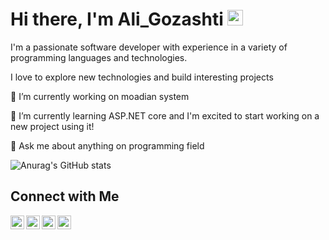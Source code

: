 # Hi there, I'm Ali_Gozashti <img src="https://media.giphy.com/media/hvRJCLFzcasrR4ia7z/giphy.gif" width="25px">

I'm a passionate software developer with experience in a variety of programming languages and technologies.

I love to explore new technologies and build interesting projects

🔭 I’m currently working on moadian system

🌱 I’m currently learning ASP.NET core and I'm excited to start working on a new project using it!

💬 Ask me about anything on programming field

![Anurag's GitHub stats](https://github-readme-stats.vercel.app/api?username=aligzsht&show_icons=true&theme=gruvbox&rank_icon=github)

## Connect with Me

<a href="https://linkedin.com/in/ali-gozashti"><img align="left" alt="codeSTACKr | LinkedIn" width="22px" src="https://cdn.jsdelivr.net/npm/simple-icons@v3/icons/linkedin.svg" /></a>
<a href="https://stackoverflow.name/ali-gozashti"><img align="left" alt="codeSTACKr.com" width="22px" src="https://cdn.jsdelivr.net/npm/simple-icons@v3/icons/stackoverflow.svg" /></a>
<a href="https://t.me/Aligzsht"><img align="left" alt="codeSTACKr | Telegram" width="22px" src="https://cdn.jsdelivr.net/npm/simple-icons@v3/icons/telegram.svg" /></a>
<a href="https://aligzsht@gmail.com"><img align="left" alt="codeSTACKr | LinkedIn" width="22px" src="https://cdn.jsdelivr.net/npm/simple-icons@v3/icons/gmail.svg" /></a>

